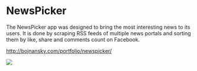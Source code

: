 # NewsPicker

The NewsPicker app was designed to bring the most interesting news to its users. It is done by scraping RSS feeds of multiple news portals
and sorting them by like, share and comments count on Facebook.

http://bojnansky.com/portfolio/newspicker/

<img src="http://bojnansky.com/wp-content/uploads/newspicker-1.png"/>
